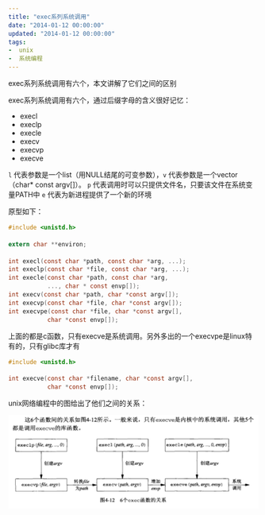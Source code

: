 ```yaml
---
title: "exec系列系统调用"
date: "2014-01-12 00:00:00"
updated: "2014-01-12 00:00:00"
tags:
-  unix
-  系统编程
---
```



exec系列系统调用有六个，本文讲解了它们之间的区别

[](/notename/ "archive 20140112")

exec系列系统调用有六个，通过后缀字母的含义很好记忆：

- execl
- execlp
- execle
- execv
- execvp
- execve

`l` 代表参数是一个list（用NULL结尾的可变参数），`v` 代表参数是一个vector（char* const argv[]）。
`p` 代表调用时可以只提供文件名，只要该文件在系统变量PATH中
`e` 代表为新进程提供了一个新的环境

原型如下：

```c
#include <unistd.h>
 
extern char **environ;
 
int execl(const char *path, const char *arg, ...);
int execlp(const char *file, const char *arg, ...);
int execle(const char *path, const char *arg,
           ..., char * const envp[]);
int execv(const char *path, char *const argv[]);
int execvp(const char *file, char *const argv[]);
int execvpe(const char *file, char *const argv[],
           char *const envp[]);

```

上面的都是c函数，只有execve是系统调用。另外多出的一个execvpe是linux特有的，只有glibc库才有

```c
#include <unistd.h>
 
int execve(const char *filename, char *const argv[],
           char *const envp[]);
```

unix网络编程中的图给出了他们之间的关系：

![image_1bl0edi351pei15d8vba25occg9.png-96.5kB][1]

  [1]: /images/810da11ecabcedf3261250743fae6981.png
